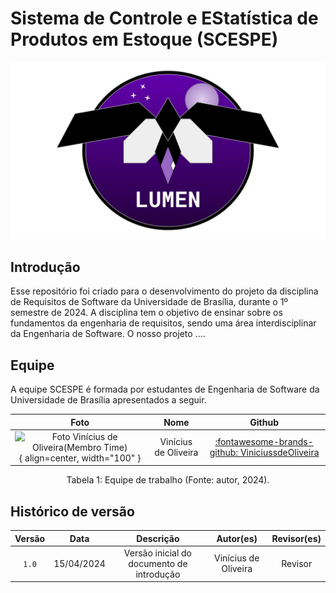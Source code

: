 # Sistema de Controle e EStatística de Produtos em Estoque (SCESPE)

![Logo](assets/icon_SCESPE.png)

## Introdução
Esse repositório foi criado para o desenvolvimento do projeto da disciplina de Requisitos de Software da Universidade de Brasília, durante o 1º semestre de 2024. A disciplina tem o objetivo de ensinar sobre os fundamentos da engenharia de requisitos, sendo uma área interdisciplinar da Engenharia de Software. O nosso projeto ....

## Equipe
A equipe SCESPE é formada por estudantes de Engenharia de Software da Universidade de Brasília apresentados a seguir.

<center>

| Foto        | Nome                                 | Github |
| :---------: | :----------------------------------: | :----: |
| ![Foto Vinícius de Oliveira(Membro Time)](https://avatars.githubusercontent.com/u/88348878?v=4){ align=center, width="100" } | Vinícius de Oliveira | [:fontawesome-brands-github: ViniciussdeOliveira](https://github.com/ViniciussdeOliveira) |

</center>

<div style="text-align: center">
<p> Tabela 1: Equipe de trabalho (Fonte: autor, 2024).</p>
</div>

## Histórico de versão
| Versão | Data | Descrição | Autor(es) | Revisor(es) |
| :----: | :--: | :-------: | :-------: | :---------: |
| `1.0` | 15/04/2024 | Versão inicial do documento de introdução | Vinícius de Oliveira | Revisor |